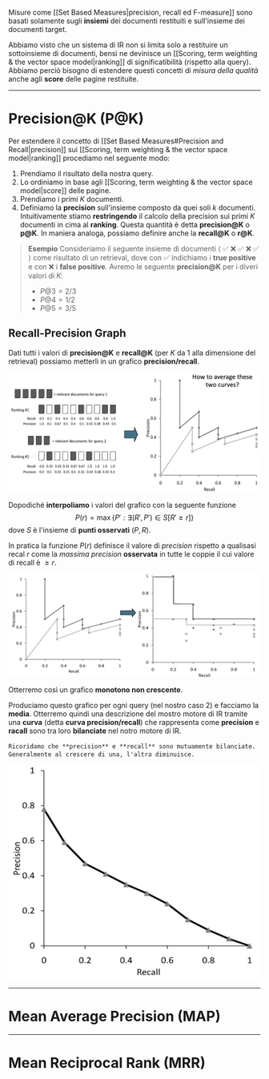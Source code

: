 Misure come [[Set Based Measures|precision, recall ed F-measure]] sono basati solamente sugli **insiemi** dei documenti restituiti e sull'insieme dei documenti target.

Abbiamo visto che un sistema di IR non si limita solo a restituire un sottoinsieme di documenti, bensì ne devinisce un [[Scoring, term weighting & the vector space model|ranking]] di significatibilità (rispetto alla query).
Abbiamo perciò bisogno di estendere questi concetti di *misura della qualità* anche agli **score** delle pagine restituite.

----------
# Precision@K (P@K)
Per estendere il concetto di [[Set Based Measures#Precision and Recall|precision]] sui [[Scoring, term weighting & the vector space model|ranking]] procediamo nel seguente modo:
1. Prendiamo il risultato della nostra query.
2. Lo ordiniamo in base agli [[Scoring, term weighting & the vector space model|score]] delle pagine.
3. Prendiamo i primi $K$ documenti.
4. Definiamo la **precision** sull'insieme composto da quei soli $k$ documenti.
Intuitivamente stiamo **restringendo** il calcolo della precision sui primi $K$ documenti in cima al **ranking**.
Questa quantità è detta **precision@K** o **p@K**.
In maniera analoga, possiamo definire anche la **recall@K** o **r@K**.

> **Esempio**
> Consideriamo il seguente insieme di documenti $\langle$ ✅ ❌ ✅ ❌ ✅ $\rangle$ come risultato di un retrieval, dove con ✅ indichiamo i **true positive** e con ❌ i **false positive**.
> Avremo le seguente **precision@K** per i diveri valori di $K$:
> - $P@3 = 2/3$
> - $P@4 = 1/2$  
> - $P@5 = 3/5$

## Recall-Precision Graph
Dati tutti i valori di **precision@K** e **recall@K** (per $K$ da 1 alla dimensione del retrieval) possiamo metterli in un grafico **precision/recall**.

![](./img/IR_precision_recall_graph_1.png)

Dopodiché **interpoliamo** i valori del grafico con la seguente funzione
$$P(r) = \max{\lbrace P': \exists (R', P') \in S \left[ R' \geq r \right] \rbrace}$$
dove $S$ è l'insieme di **punti osservati** $(P,R)$.

In pratica la funzione $P(r)$ definisce il valore di *precision* rispetto a qualisasi recal $r$ come la *massima precision* **osservata** in tutte le coppie il cui valore di recall è $\geq r$.

![](./img/IR_precision_recall_graph_2.png)

Otterremo così un grafico **monotono non crescente**.

Produciamo questo grafico per ogni query (nel nostro caso 2) e facciamo la **media**.
Otterremo quindi una descrizione del mostro motore di IR tramite una **curva** (detta **curva precision/recall**) che rappresenta come **precision** e **racall** sono tra loro **bilanciate** nel notro motore di IR.

```ad-info
Ricoridamo che **precision** e **recall** sono mutuamente bilanciate.
Generalmente al crescere di una, l'altra diminuisce.
```


![](./img/IR_precision_recall_graph_3.png)

------
# Mean Average Precision (MAP)


-------
# Mean Reciprocal Rank (MRR)

